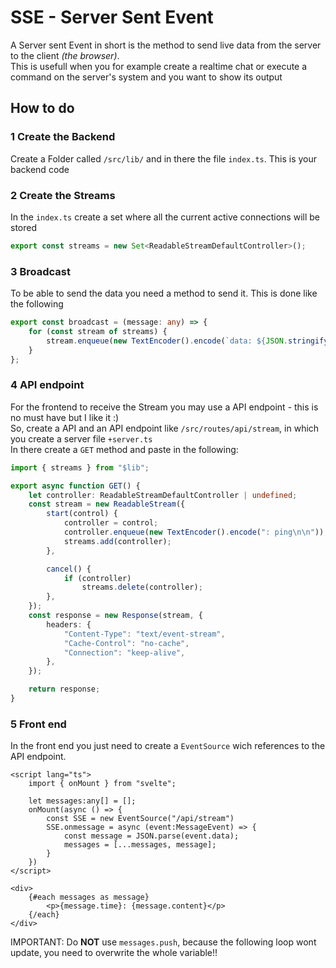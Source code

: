 # SSE - Server Sent Event
A Server sent Event in short is the method to send live data from the server to the client *(the browser)*. \
This is usefull when you for example create a realtime chat or execute a command on the server's system and you want to show its output


## How to do

### 1 Create the Backend
Create a Folder called `/src/lib/` and in there the file `index.ts`. This is your backend code

### 2 Create the Streams 
In the `index.ts` create a set where all the current active connections will be stored
```ts
export const streams = new Set<ReadableStreamDefaultController>();
```

### 3 Broadcast
To be able to send the data you need a method to send it. This is done like the following 
```ts
export const broadcast = (message: any) => {
    for (const stream of streams) {
        stream.enqueue(new TextEncoder().encode(`data: ${JSON.stringify(message)}\n\n`));
    }
};
```

### 4 API endpoint
For the frontend to receive the Stream you may use a API endpoint - this is no must have but I like it :) \
So, create a API and an API endpoint like `/src/routes/api/stream`, in which you create a server file `+server.ts` \
In there create a `GET` method and paste in the following:
```ts
import { streams } from "$lib";

export async function GET() {
    let controller: ReadableStreamDefaultController | undefined;
    const stream = new ReadableStream({
        start(control) {
            controller = control;
            controller.enqueue(new TextEncoder().encode(": ping\n\n"));
            streams.add(controller);
        },

        cancel() {
            if (controller)
                streams.delete(controller);
        },
    });
    const response = new Response(stream, {
        headers: {
            "Content-Type": "text/event-stream",
            "Cache-Control": "no-cache",
            "Connection": "keep-alive",
        },
    }); 

    return response;
}
```

### 5 Front end
In the front end you just need to create a `EventSource` wich references to the API endpoint.
```svelte
<script lang="ts">
	import { onMount } from "svelte";

    let messages:any[] = [];
    onMount(async () => {
        const SSE = new EventSource("/api/stream")
        SSE.onmessage = async (event:MessageEvent) => {
            const message = JSON.parse(event.data);
            messages = [...messages, message];
        }
    })
</script>

<div>
    {#each messages as message}
        <p>{message.time}: {message.content}</p>
    {/each}
</div>
```
IMPORTANT: Do **NOT** use `messages.push`, because the following loop wont update, you need to overwrite the whole variable!!